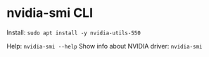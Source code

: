 # nvidia-smi CLI

Install: `sudo apt install -y nvidia-utils-550`

Help: `nvidia-smi --help`
Show info about NVIDIA driver: `nvidia-smi`
